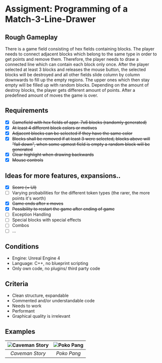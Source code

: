# Assigment: Programming of a Match-3-Line-Drawer

## Rough Gameplay

There is a game field consisting of hex fields containing blocks. The player needs to connect adjacent blocks which belong to the same type in order to get points and remove them. Therefore, the player needs to draw a connected line which can contain each block only once. After the player selected at least 3 blocks and releases the mouse button, the selected blocks will be destroyed and all other fields slide column by column downwards to fill up the empty regions. The upper ones which then stay empty will be filled up with random blocks. Depending on the amount of destroy blocks, the player gets different amount of points. After a predefined amount of moves the game is over.

## Requirements

- [x] ~~Gamefield with hex fields of appr. 7x6 blocks (randomly generated)~~
- [x] ~~At least 4 different block colors or motives~~
- [x] ~~Adjacent blocks can be selected if they have the same color~~
- [x] ~~Blocks shall be removed if at least 3 were selected, blocks above will &quot;fall down&quot;, when some upmost field is empty a random block will be generated~~
- [x] ~~Clear highlight when drawing backwards~~
- [x] ~~Mouse controls~~

## Ideas for more features, expansions..

- [X] ~~Score (+ UI)~~
- [ ] Varying probabilities for the different token types (the rarer, the more points it's worth)
- [X] ~~Game ends after x moves~~
- [X] ~~Possibility to restart the game after ending of game~~
- [ ] Exception Handling
- [ ] Special blocks with special effects
- [ ] Combos
- [ ] …

## Conditions

- Engine: Unreal Engine 4
- Language: C++, no blueprint scripting
- Only own code, no plugins/ third party code

## Criteria

- Clean structure, expandable
- Commented and/or understandable code
- Needs to work
- Performant
- Graphical quality is irrelevant

## Examples

| ![Caveman Story](https://user-images.githubusercontent.com/4397989/99886820-ddc26b00-2c3f-11eb-8961-6adce0d6cd68.jpg) | ![Poko Pang](https://user-images.githubusercontent.com/4397989/99886821-df8c2e80-2c3f-11eb-913c-714258de75de.png) |
| :-------------------------------------------------------------------------------------------------------------------: | :---------------------------------------------------------------------------------------------------------------: |
|                                                    _Caveman Story_                                                    |                                                    _Poko Pang_                                                    |
